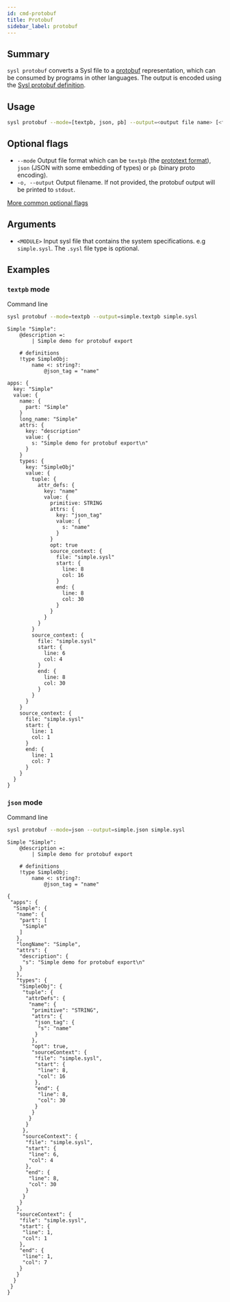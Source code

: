 ```yaml
---
id: cmd-protobuf
title: Protobuf
sidebar_label: protobuf
---
```


## Summary

`sysl protobuf` converts a Sysl file to a [protobuf](https://developers.google.com/protocol-buffers) representation, which can be consumed by programs in other languages. The output is encoded using the [Sysl protobuf definition](https://github.com/anz-bank/sysl/blob/master/pkg/sysl/sysl.proto).

## Usage

```bash
sysl protobuf --mode=[textpb, json, pb] --output=<output file name> [<flags>]
```

## Optional flags

- `--mode` Output file format which can be `textpb` (the [prototext format](https://pkg.go.dev/google.golang.org/protobuf/encoding/prototext?tab=doc)), `json` (JSON with some embedding of types) or `pb` (binary proto encoding).
- `-o, --output` Output filename. If not provided, the protobuf output will be printed to `stdout`.

[More common optional flags](common-flags.md)

## Arguments

- `<MODULE>` Input sysl file that contains the system specifications. e.g `simple.sysl`. The `.sysl` file type is optional.

## Examples

### `textpb` mode

Command line

```bash
sysl protobuf --mode=textpb --output=simple.textpb simple.sysl
```

```sysl title="Input Sysl file: simple.sysl"
Simple "Simple":
    @description =:
        | Simple demo for protobuf export

    # definitions
    !type SimpleObj:
        name <: string?:
            @json_tag = "name"
```

```sysl title="Output textpb file: simple.textpb"
apps: {
  key: "Simple"
  value: {
    name: {
      part: "Simple"
    }
    long_name: "Simple"
    attrs: {
      key: "description"
      value: {
        s: "Simple demo for protobuf export\n"
      }
    }
    types: {
      key: "SimpleObj"
      value: {
        tuple: {
          attr_defs: {
            key: "name"
            value: {
              primitive: STRING
              attrs: {
                key: "json_tag"
                value: {
                  s: "name"
                }
              }
              opt: true
              source_context: {
                file: "simple.sysl"
                start: {
                  line: 8
                  col: 16
                }
                end: {
                  line: 8
                  col: 30
                }
              }
            }
          }
        }
        source_context: {
          file: "simple.sysl"
          start: {
            line: 6
            col: 4
          }
          end: {
            line: 8
            col: 30
          }
        }
      }
    }
    source_context: {
      file: "simple.sysl"
      start: {
        line: 1
        col: 1
      }
      end: {
        line: 1
        col: 7
      }
    }
  }
}
```

### `json` mode

Command line

```bash
sysl protobuf --mode=json --output=simple.json simple.sysl
```

```sysl title="Input Sysl file: simple.sysl"
Simple "Simple":
    @description =:
        | Simple demo for protobuf export

    # definitions
    !type SimpleObj:
        name <: string?:
            @json_tag = "name"
```

```sysl title="Output json file: simple.json"
{
 "apps": {
  "Simple": {
   "name": {
    "part": [
     "Simple"
    ]
   },
   "longName": "Simple",
   "attrs": {
    "description": {
     "s": "Simple demo for protobuf export\n"
    }
   },
   "types": {
    "SimpleObj": {
     "tuple": {
      "attrDefs": {
       "name": {
        "primitive": "STRING",
        "attrs": {
         "json_tag": {
          "s": "name"
         }
        },
        "opt": true,
        "sourceContext": {
         "file": "simple.sysl",
         "start": {
          "line": 8,
          "col": 16
         },
         "end": {
          "line": 8,
          "col": 30
         }
        }
       }
      }
     },
     "sourceContext": {
      "file": "simple.sysl",
      "start": {
       "line": 6,
       "col": 4
      },
      "end": {
       "line": 8,
       "col": 30
      }
     }
    }
   },
   "sourceContext": {
    "file": "simple.sysl",
    "start": {
     "line": 1,
     "col": 1
    },
    "end": {
     "line": 1,
     "col": 7
    }
   }
  }
 }
}
```
